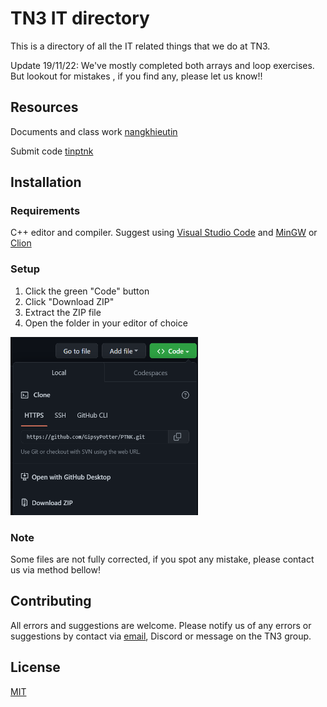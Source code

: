 # TN3 IT directory

This is a directory of all the IT related things that we do at TN3.

Update 19/11/22: We've mostly completed both arrays and loop exercises. But lookout for mistakes , if you find any, please let us know!!

## Resources

Documents and class work [nangkhieutin](http://nangkhieutin.com/)

Submit code [tinptnk](http://www.tinptnk.com/login.php)

## Installation

### Requirements

C++ editor and compiler. Suggest using [Visual Studio Code](https://code.visualstudio.com/) and [MinGW](https://code.visualstudio.com/docs/cpp/config-mingw) or [Clion](https://www.jetbrains.com/clion/)

### Setup

1. Click the green "Code" button
2. Click "Download ZIP"
3. Extract the ZIP file
4. Open the folder in your editor of choice

<img src="img_1.png" alt="Step 2" style="height: 285px; width:300px;"/>

### Note
Some files are not fully corrected, if you spot any mistake, please contact us via method bellow!

## Contributing

All errors and suggestions are welcome. Please notify us of any errors or suggestions by contact via [email](nguyentadac@gmail.com), Discord or
message on the TN3 group.

## License

[MIT](https://choosealicense.com/licenses/mit/)
